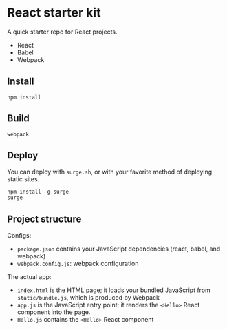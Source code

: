 
# React starter kit

A quick starter repo for React projects.

- React
- Babel
- Webpack

## Install

```
npm install
```

## Build

```
webpack
```

## Deploy

You can deploy with `surge.sh`, or with your favorite method of deploying static sites.

```
npm install -g surge
surge
```

## Project structure

Configs:

- `package.json` contains your JavaScript dependencies (react, babel, and webpack)
- `webpack.config.js`: webpack configuration

The actual app:

- `index.html` is the HTML page; it loads your bundled JavaScript from `static/bundle.js`, which is produced by Webpack
- `app.js` is the JavaScript entry point; it renders the `<Hello>` React component into the page.
- `Hello.js` contains the `<Hello>` React component

